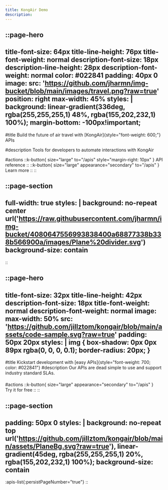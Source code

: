 ```yaml
---
title: KongAir Demo
description:
---
```


::page-hero
---
title-font-size: 64px
title-line-height: 76px
title-font-weight: normal
description-font-size: 18px
description-line-height: 28px
description-font-weight: normal
color: #022841
padding: 40px 0
image:
  src: 'https://github.com/jharmn/img-bucket/blob/main/images/travel.png?raw=true'
  position: right
  max-width: 45%
styles: |
  background: linear-gradient(336deg, rgba(255,255,255,1) 48%, rgba(155,202,232,1) 100%);
  margin-bottom: -100px!important;
---
#title
Build the future of air travel with [KongAir]{style="font-weight: 600;"} APIs

#description
Tools for developers to automate interactions with KongAir

#actions
  ::k-button{ size="large" to="/apis" style="margin-right: 10px" }
  API reference
  ::
  ::k-button{ size="large" appearance="secondary" to="/apis" }
  Learn more
  ::
::

::page-section
---
full-width: true
styles: |
  background: no-repeat center url('https://raw.githubusercontent.com/jharmn/img-bucket/4080647556993838400a68877338b338b566900a/images/Plane%20divider.svg')
  background-size: contain
---
::

::page-hero
---
title-font-size: 32px
title-line-height: 42px
description-font-size: 18px
title-font-weight: normal
description-font-weight: normal
image:
  max-width: 50%
  src: 'https://github.com/jillztom/kongair/blob/main/assets/code-sample.svg?raw=true'
padding: 50px 20px
styles: |
  img {
    box-shadow: 0px 0px 89px rgba(0, 0, 0, 0.1);
    border-radius: 20px;
  }
---
#title
Kickstart development with [easy APIs]{style="font-weight: 700; color: #022841"}
#description
Our APIs are dead simple to use and support industry standard SLAs.

#actions
  ::k-button{ size="large" appearance="secondary" to="/apis" }
  <svg width="20px" height="20px">
  <image xlink:href="https://github.com/jillztom/kongair/blob/main/assets/TerminalWindow.svg?raw=true" />
  </svg>
  Try it for free
  ::
::

::page-section
---
padding: 50px 0
styles: |
  background: no-repeat top url('https://github.com/jillztom/kongair/blob/main/assets/PlaneBg.svg?raw=true'), linear-gradient(45deg, rgba(255,255,255,1) 20%, rgba(155,202,232,1) 100%);
  background-size: contain
---
:apis-list{:persistPageNumber="true"}
::